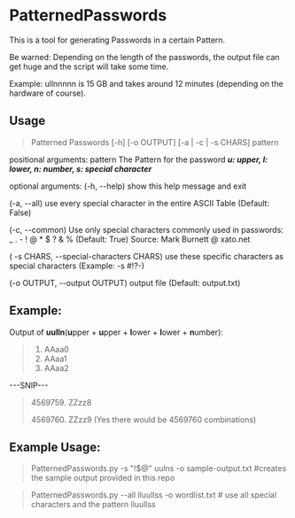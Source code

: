 PatternedPasswords
==================

This is a tool for generating Passwords in a certain Pattern.


Be warned: Depending on the length of the passwords, the output file can get huge and the script will take some time.


Example: ullnnnnn is 15 GB and takes around 12 minutes (depending on the hardware of course).

Usage
-----
> Patterned Passwords [-h] [-o OUTPUT] [-a | -c | -s CHARS] pattern

positional arguments:
  pattern               The Pattern for the password
***u: upper, l: lower, n: number, s: special character***

optional arguments:
 (-h, --help) show this help message and exit

  (-a, --all) use every special character in the entire ASCII Table (Default: False)


  (-c, --common)          Use only special characters commonly used in passwords: _ . - ! @ * $ ? & % (Default: True) Source: Mark Burnett @ xato.net


 ( -s CHARS, --special-characters CHARS) use these specific characters as special characters (Example: -s #!?-)

  (-o OUTPUT, --output OUTPUT) output file (Default: output.txt)


Example:
---------
Output of **uulln**(**u**pper + **u**pper + **l**ower + **l**ower + **n**umber):
>1. AAaa0
>2. AAaa1
>3. AAaa2

---SNIP---

>4569759\. ZZzz8
>
>4569760\. ZZzz9
(Yes there would be 4569760 combinations)

Example Usage:
--------
> PatternedPasswords.py -s "!$@" uulns -o sample-output.txt #creates the sample output provided in this repo


> PatternedPasswords.py --all lluullss -o wordlist.txt # use all special characters and the pattern lluullss
